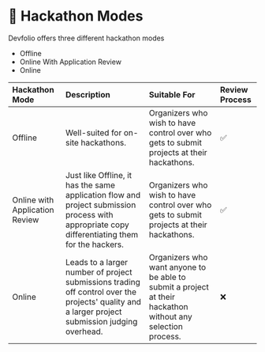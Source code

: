 # 📃 Hackathon Modes

Devfolio offers three different hackathon modes 

* Offline
* Online With Application Review
* Online

| Hackathon Mode | Description | Suitable For | Review Process |
| :--- | :--- | :--- | :--- |
| Offline | Well-suited for on-site hackathons. | Organizers who wish to have control over who gets to submit projects at their hackathons. | ✅ |
| Online with Application Review | Just like Offline, it has the same application flow and project submission process with appropriate copy differentiating them for the hackers. | Organizers who wish to have control over who gets to submit projects at their hackathons. | ✅ |
| Online | Leads to a larger number of project submissions trading off control over the projects' quality and a larger project submission judging overhead. | Organizers who want anyone to be able to submit a project at their hackathon without any selection process. | ❌ |


